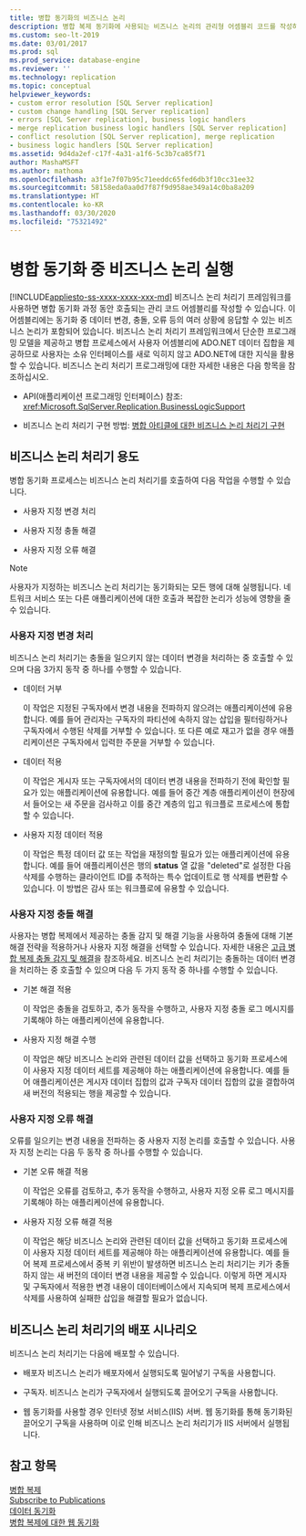 ```yaml
---
title: 병합 동기화의 비즈니스 논리
description: 병합 복제 동기화에 사용되는 비즈니스 논리의 관리형 어셈블리 코드를 작성하는 방법을 알아봅니다.
ms.custom: seo-lt-2019
ms.date: 03/01/2017
ms.prod: sql
ms.prod_service: database-engine
ms.reviewer: ''
ms.technology: replication
ms.topic: conceptual
helpviewer_keywords:
- custom error resolution [SQL Server replication]
- custom change handling [SQL Server replication]
- errors [SQL Server replication], business logic handlers
- merge replication business logic handlers [SQL Server replication]
- conflict resolution [SQL Server replication], merge replication
- business logic handlers [SQL Server replication]
ms.assetid: 9d4da2ef-c17f-4a31-a1f6-5c3b7ca85f71
author: MashaMSFT
ms.author: mathoma
ms.openlocfilehash: a3f1e7f07b95c71eeddc65fed6db3f10cc31ee32
ms.sourcegitcommit: 58158eda0aa0d7f87f9d958ae349a14c0ba8a209
ms.translationtype: HT
ms.contentlocale: ko-KR
ms.lasthandoff: 03/30/2020
ms.locfileid: "75321492"
---
```

# <a name="execute-business-logic-during-merge-synchronization"></a>병합 동기화 중 비즈니스 논리 실행
[!INCLUDE[appliesto-ss-xxxx-xxxx-xxx-md](../../../includes/appliesto-ss-xxxx-xxxx-xxx-md.md)]
  비즈니스 논리 처리기 프레임워크를 사용하면 병합 동기화 과정 동안 호출되는 관리 코드 어셈블리를 작성할 수 있습니다. 이 어셈블리에는 동기화 중 데이터 변경, 충돌, 오류 등의 여러 상황에 응답할 수 있는 비즈니스 논리가 포함되어 있습니다. 비즈니스 논리 처리기 프레임워크에서 단순한 프로그래밍 모델을 제공하고 병합 프로세스에서 사용자 어셈블리에 ADO.NET 데이터 집합을 제공하므로 사용자는 소유 인터페이스를 새로 익히지 않고 ADO.NET에 대한 지식을 활용할 수 있습니다. 비즈니스 논리 처리기 프로그래밍에 대한 자세한 내용은 다음 항목을 참조하십시오.  
  
-   API(애플리케이션 프로그래밍 인터페이스) 참조: <xref:Microsoft.SqlServer.Replication.BusinessLogicSupport>  
  
-   비즈니스 논리 처리기 구현 방법: [병합 아티클에 대한 비즈니스 논리 처리기 구현](../../../relational-databases/replication/implement-a-business-logic-handler-for-a-merge-article.md)  
  
## <a name="uses-for-business-logic-handlers"></a>비즈니스 논리 처리기 용도  
 병합 동기화 프로세스는 비즈니스 논리 처리기를 호출하여 다음 작업을 수행할 수 있습니다.  
  
-   사용자 지정 변경 처리  
  
-   사용자 지정 충돌 해결  
  
-   사용자 지정 오류 해결  
  
> [!NOTE]  
>  사용자가 지정하는 비즈니스 논리 처리기는 동기화되는 모든 행에 대해 실행됩니다. 네트워크 서비스 또는 다른 애플리케이션에 대한 호출과 복잡한 논리가 성능에 영향을 줄 수 있습니다.  
  
### <a name="custom-change-handling"></a>사용자 지정 변경 처리  
 비즈니스 논리 처리기는 충돌을 일으키지 않는 데이터 변경을 처리하는 중 호출할 수 있으며 다음 3가지 동작 중 하나를 수행할 수 있습니다.  
  
-   데이터 거부  
  
     이 작업은 지정된 구독자에서 변경 내용을 전파하지 않으려는 애플리케이션에 유용합니다. 예를 들어 관리자는 구독자의 파티션에 속하지 않는 삽입을 필터링하거나 구독자에서 수행된 삭제를 거부할 수 있습니다. 또 다른 예로 재고가 없을 경우 애플리케이션은 구독자에서 입력한 주문을 거부할 수 있습니다.  
  
-   데이터 적용  
  
     이 작업은 게시자 또는 구독자에서의 데이터 변경 내용을 전파하기 전에 확인할 필요가 있는 애플리케이션에 유용합니다. 예를 들어 중간 계층 애플리케이션이 현장에서 들어오는 새 주문을 검사하고 이를 중간 계층의 입고 워크플로 프로세스에 통합할 수 있습니다.  
  
-   사용자 지정 데이터 적용  
  
     이 작업은 특정 데이터 값 또는 작업을 재정의할 필요가 있는 애플리케이션에 유용합니다. 예를 들어 애플리케이션은 행의 **status** 열 값을 "deleted"로 설정한 다음 삭제를 수행하는 클라이언트 ID를 추적하는 특수 업데이트로 행 삭제를 변환할 수 있습니다. 이 방법은 감사 또는 워크플로에 유용할 수 있습니다.  
  
### <a name="custom-conflict-resolution"></a>사용자 지정 충돌 해결  
 사용자는 병합 복제에서 제공하는 충돌 감지 및 해결 기능을 사용하여 충돌에 대해 기본 해결 전략을 적용하거나 사용자 지정 해결을 선택할 수 있습니다. 자세한 내용은 [고급 병합 복제 충돌 감지 및 해결](../../../relational-databases/replication/merge/advanced-merge-replication-conflict-detection-and-resolution.md)을 참조하세요. 비즈니스 논리 처리기는 충돌하는 데이터 변경을 처리하는 중 호출할 수 있으며 다음 두 가지 동작 중 하나를 수행할 수 있습니다.  
  
-   기본 해결 적용  
  
     이 작업은 충돌을 검토하고, 추가 동작을 수행하고, 사용자 지정 충돌 로그 메시지를 기록해야 하는 애플리케이션에 유용합니다.  
  
-   사용자 지정 해결 수행  
  
     이 작업은 해당 비즈니스 논리와 관련된 데이터 값을 선택하고 동기화 프로세스에 이 사용자 지정 데이터 세트를 제공해야 하는 애플리케이션에 유용합니다. 예를 들어 애플리케이션은 게시자 데이터 집합의 값과 구독자 데이터 집합의 값을 결합하여 새 버전의 적용되는 행을 제공할 수 있습니다.  
  
### <a name="custom-error-resolution"></a>사용자 지정 오류 해결  
 오류를 일으키는 변경 내용을 전파하는 중 사용자 지정 논리를 호출할 수 있습니다. 사용자 지정 논리는 다음 두 동작 중 하나를 수행할 수 있습니다.  
  
-   기본 오류 해결 적용  
  
     이 작업은 오류를 검토하고, 추가 동작을 수행하고, 사용자 지정 오류 로그 메시지를 기록해야 하는 애플리케이션에 유용합니다.  
  
-   사용자 지정 오류 해결 적용  
  
     이 작업은 해당 비즈니스 논리와 관련된 데이터 값을 선택하고 동기화 프로세스에 이 사용자 지정 데이터 세트를 제공해야 하는 애플리케이션에 유용합니다. 예를 들어 복제 프로세스에서 중복 키 위반이 발생하면 비즈니스 논리 처리기는 키가 충돌하지 않는 새 버전의 데이터 변경 내용을 제공할 수 있습니다. 이렇게 하면 게시자 및 구독자에서 적용한 변경 내용이 데이터베이스에서 지속되며 복제 프로세스에서 삭제를 사용하여 실패한 삽입을 해결할 필요가 없습니다.  
  
## <a name="deployment-scenarios-for-business-logic-handlers"></a>비즈니스 논리 처리기의 배포 시나리오  
 비즈니스 논리 처리기는 다음에 배포할 수 있습니다.  
  
-   배포자 비즈니스 논리가 배포자에서 실행되도록 밀어넣기 구독을 사용합니다.  
  
-   구독자. 비즈니스 논리가 구독자에서 실행되도록 끌어오기 구독을 사용합니다.  
  
-   웹 동기화를 사용할 경우 인터넷 정보 서비스(IIS) 서버. 웹 동기화를 통해 동기화된 끌어오기 구독을 사용하며 이로 인해 비즈니스 논리 처리기가 IIS 서버에서 실행됩니다.  
  
## <a name="see-also"></a>참고 항목  
 [병합 복제](../../../relational-databases/replication/merge/merge-replication.md)   
 [Subscribe to Publications](../../../relational-databases/replication/subscribe-to-publications.md)   
 [데이터 동기화](../../../relational-databases/replication/synchronize-data.md)   
 [병합 복제에 대한 웹 동기화](../../../relational-databases/replication/web-synchronization-for-merge-replication.md)  
  
  
